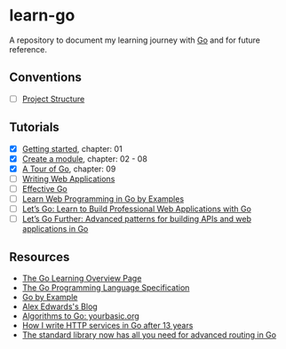 # learn-go

A repository to document my learning journey with [Go](https://go.dev/) and for future reference.

## Conventions

- [ ] [Project Structure](/conventions/project-structure/)

## Tutorials

- [x] [Getting started](https://go.dev/doc/tutorial/getting-started.html), chapter: 01
- [x] [Create a module](https://go.dev/doc/tutorial/create-module.html), chapter: 02 - 08
- [x] [A Tour of Go](https://go.dev/tour/), chapter: 09
- [ ] [Writing Web Applications](https://go.dev/doc/articles/wiki/)
- [ ] [Effective Go](https://go.dev/doc/effective_go)
- [ ] [Learn Web Programming in Go by Examples](https://gowebexamples.com/)
- [ ] [Let’s Go: Learn to Build Professional Web Applications with Go](https://lets-go.alexedwards.net/)
- [ ] [Let’s Go Further: Advanced patterns for building APIs and web applications in Go](https://lets-go-further.alexedwards.net/)

## Resources

- [The Go Learning Overview Page](https://go.dev/learn/)
- [The Go Programming Language Specification](https://go.dev/ref/spec)
- [Go by Example](https://gobyexample.com/)
- [Alex Edwards's Blog](https://www.alexedwards.net/blog)
- [Algorithms to Go: yourbasic.org](https://yourbasic.org/)
- [How I write HTTP services in Go after 13 years](https://grafana.com/blog/2024/02/09/how-i-write-http-services-in-go-after-13-years/)
- [The standard library now has all you need for advanced routing in Go](https://www.youtube.com/watch?v=H7tbjKFSg58)
